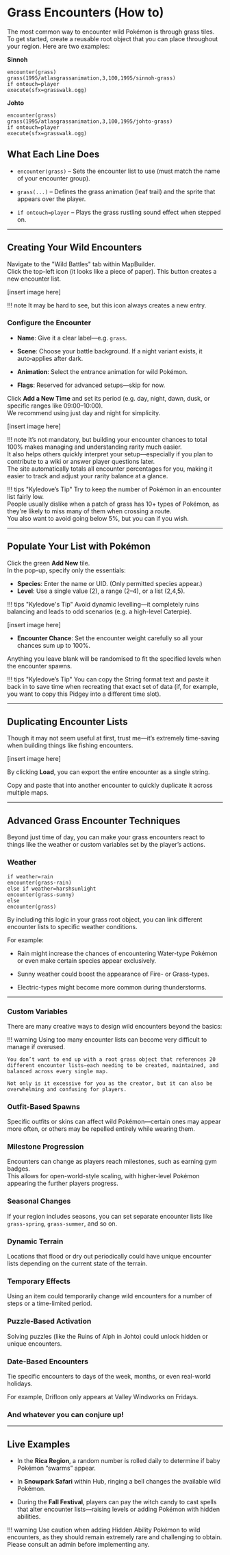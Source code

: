 # Grass Encounters (How to)

The most common way to encounter wild Pokémon is through grass tiles.  
To get started, create a reusable root object that you can place throughout your region. Here are two examples:

**Sinnoh**
```
encounter(grass)
grass(1995/atlasgrassanimation,3,100,1995/sinnoh-grass)
if ontouch=player
execute(sfx=grasswalk.ogg)
```

**Johto**
```
encounter(grass)
grass(1995/atlasgrassanimation,3,100,1995/johto-grass)
if ontouch=player
execute(sfx=grasswalk.ogg)
```

## What Each Line Does

- `encounter(grass)` – Sets the encounter list to use (must match the name of your encounter group).

- `grass(...)` – Defines the grass animation (leaf trail) and the sprite that appears over the player.

- `if ontouch=player` – Plays the grass rustling sound effect when stepped on.

---

## Creating Your Wild Encounters

Navigate to the "Wild Battles" tab within MapBuilder.  
Click the top-left icon (it looks like a piece of paper). This button creates a new encounter list.

[insert image here]

!!! note
    It may be hard to see, but this icon always creates a new entry.

### Configure the Encounter

- **Name**: Give it a clear label—e.g. `grass`.

- **Scene**: Choose your battle background. If a night variant exists, it auto‑applies after dark.

- **Animation**: Select the entrance animation for wild Pokémon.

- **Flags**: Reserved for advanced setups—skip for now.

Click **Add a New Time** and set its period (e.g. day, night, dawn, dusk, or specific ranges like 09:00–10:00).  
We recommend using just day and night for simplicity.

[insert image here]

!!! note
    It’s not mandatory, but building your encounter chances to total 100% makes managing and understanding rarity much easier.  
    It also helps others quickly interpret your setup—especially if you plan to contribute to a wiki or answer player questions later.  
    The site automatically totals all encounter percentages for you, making it easier to track and adjust your rarity balance at a glance.

!!! tips "Kyledove’s Tip"
    Try to keep the number of Pokémon in an encounter list fairly low.  
    People usually dislike when a patch of grass has 10+ types of Pokémon, as they're likely to miss many of them when crossing a route.  
    You also want to avoid going below 5%, but you can if you wish.

---

## Populate Your List with Pokémon

Click the green **Add New** tile.  
In the pop-up, specify only the essentials:

- **Species**: Enter the name or UID. (Only permitted species appear.)
- **Level**: Use a single value (2), a range (2–4), or a list (2,4,5).

!!! tips "Kyledove's Tip"
    Avoid dynamic levelling—it completely ruins balancing and leads to odd scenarios (e.g. a high-level Caterpie).

[insert image here]

- **Encounter Chance**: Set the encounter weight carefully so all your chances sum up to 100%.

Anything you leave blank will be randomised to fit the specified levels when the encounter spawns.

!!! tips "Kyledove’s Tip"
    You can copy the String format text and paste it back in to save time when recreating that exact set of data (if, for example, you want to copy this Pidgey into a different time slot).

---

## Duplicating Encounter Lists

Though it may not seem useful at first, trust me—it’s extremely time-saving when building things like fishing encounters.  

[insert image here]

By clicking **Load**, you can export the entire encounter as a single string. 

Copy and paste that into another encounter to quickly duplicate it across multiple maps.

---

## Advanced Grass Encounter Techniques

Beyond just time of day, you can make your grass encounters react to things like the weather or custom variables set by the player’s actions.

### Weather
```
if weather=rain
encounter(grass-rain)
else if weather=harshsunlight
encounter(grass-sunny)
else
encounter(grass)
```

By including this logic in your grass root object, you can link different encounter lists to specific weather conditions.

For example:

- Rain might increase the chances of encountering Water-type Pokémon or even make certain species appear exclusively.

- Sunny weather could boost the appearance of Fire- or Grass-types.

- Electric-types might become more common during thunderstorms.

---

### Custom Variables

There are many creative ways to design wild encounters beyond the basics:

!!! warning
    Using too many encounter lists can become very difficult to manage if overused.  

    You don’t want to end up with a root grass object that references 20 different encounter lists—each needing to be created, maintained, and balanced across every single map.  

    Not only is it excessive for you as the creator, but it can also be overwhelming and confusing for players.

### Outfit-Based Spawns
Specific outfits or skins can affect wild Pokémon—certain ones may appear more often, or others may be repelled entirely while wearing them.

### Milestone Progression
Encounters can change as players reach milestones, such as earning gym badges.  
This allows for open-world-style scaling, with higher-level Pokémon appearing the further players progress.

### Seasonal Changes
If your region includes seasons, you can set separate encounter lists like `grass-spring`, `grass-summer`, and so on.

### Dynamic Terrain
Locations that flood or dry out periodically could have unique encounter lists depending on the current state of the terrain.

### Temporary Effects
Using an item could temporarily change wild encounters for a number of steps or a time-limited period.

### Puzzle-Based Activation
Solving puzzles (like the Ruins of Alph in Johto) could unlock hidden or unique encounters.

### Date-Based Encounters
Tie specific encounters to days of the week, months, or even real-world holidays. 

For example, Drifloon only appears at Valley Windworks on Fridays.

### And whatever you can conjure up!

---

## Live Examples

- In the **Rica Region**, a random number is rolled daily to determine if baby Pokémon “swarms” appear.

- In **Snowpark Safari** within Hub, ringing a bell changes the available wild Pokémon.

- During the **Fall Festival**, players can pay the witch candy to cast spells that alter encounter lists—raising levels or adding Pokémon with hidden abilities.

!!! warning
    Use caution when adding Hidden Ability Pokémon to wild encounters, as they should remain extremely rare and challenging to obtain.  
    Please consult an admin before implementing any.
